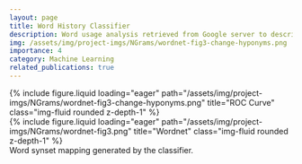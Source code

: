 ```yaml
---
layout: page
title: Word History Classifier
description: Word usage analysis retrieved from Google server to describe word usage over time and related words.
img: /assets/img/project-imgs/NGrams/wordnet-fig3-change-hyponyms.png
importance: 4
category: Machine Learning
related_publications: true
---
```


<!-- Every project has a beautiful feature showcase page.
It's easy to include images in a flexible 3-column grid format.
Make your photos 1/3, 2/3, or full width.

To give your project a background in the portfolio page, just add the img tag to the front matter like so:

    ---
    layout: page
    title: project
    description: a project with a background image
    img: /assets/img/12.jpg
    --- -->

<div class="row">
    <div class="col-sm mt-3 mt-md-0">
        {% include figure.liquid loading="eager" path="/assets/img/project-imgs/NGrams/wordnet-fig3-change-hyponyms.png" title="ROC Curve" class="img-fluid rounded z-depth-1" %}
    </div>
    <div class="col-sm mt-3 mt-md-0">
        {% include figure.liquid loading="eager" path="/assets/img/project-imgs/NGrams/wordnet-fig3.png" title="Wordnet" class="img-fluid rounded z-depth-1" %}
    </div>
</div>
<div class="caption">
    Word synset mapping generated by the classifier.
</div>
